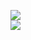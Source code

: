 [![](https://img.shields.io/badge/Made%20With-Github%20Spray-lightgrey.svg?style=for-the-badge&logo=github)](https://github.com/Annihil/github-spray#2875)  
[![](https://i.imgur.com/2DrTn0Z.gif)](https://github.com/Annihil/github-spray)
